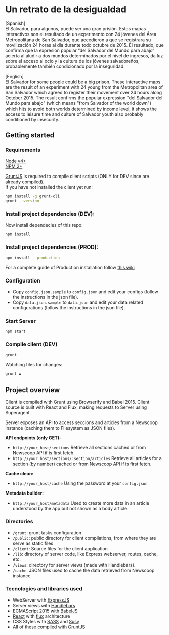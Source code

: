 # Un retrato de la desigualdad

[Spanish]  
El Salvador, para algunos, puede ser una gran prisión. Estos mapas interactivos son el resultado de un experimento con 24 jóvenes del Área Metropolitana de San Salvador, que accedieron a que se registrara su movilización 24 horas al día durante todo octubre de 2015. El resultado, que confirma que la expresión popular “del Salvador del Mundo para abajo” acierta al aludir a dos mundos determinados por el nivel de ingresos, da luz sobre el acceso al ocio y la cultura de los jóvenes salvadoreños, probablemente también condicionado por la inseguridad.

[English]  
El Salvador for some people could be a big prison. These interactive maps are the result of an experiment with 24 young from the Metropolitan area of San Salvador which agreed to register their movement over 24 hours along October 2015. The result confirms the popular expression "del Salvador del Mundo para abajo" (which means "from Salvador of the world down") which hits to avoid both worlds determined by income level, it shows the access to leisure time and culture of Salvador youth also probably conditioned by insecurity.

## Getting started

### Requirements
[Node v4+](http://nodejs.org/)  
[NPM 2+](http://npmjs.org/)  

[GruntJS](http://gruntjs.com/getting-started) is required to compile client scripts (ONLY for DEV since are already compiled).  
If you have not installed the client yet run:  
```bash
npm install -g grunt-cli
grunt --version
```

### Install project dependencies (DEV):
Now install dependecies of this repo:
```bash
npm install
```

### Install project dependencies (PROD):
```bash
npm install --production
```
For a complete guide of Production installation follow [this wiki](../../wiki/Installation-for-Production-enviroment)

### Configuration  
* Copy `config.json.sample` to `config.json` and edit your configs (follow the  instructions in the json file).
* Copy `data.json.sample` to `data.json` and edit your data related configurations (follow the  instructions in the json file).

### Start Server
```bash
npm start
```

### Compile client (DEV)
```bash
grunt
```

Watching files for changes:
```bash
grunt w
```

## Project overview
Client is compiled with Grunt using Browserify and Babel 2015. Client source is built with React and Flux, making requests to Server using Superagent.  

Server exposes an API to access seccions and articles from a  Newscoop instance (caching them to Filesystem as JSON files).  

**API endpoints (only GET):**
* `http://your_host/sections` Retrieve all sections cached or from Newscoop API if is first fetch.
* `http://your_host/sections/:section/articles` Retrieve all articles for a section (by number) cached or from Newscoop API if is first fetch.

**Cache clean:**
* `http://your_host/cache` Using the password at your `config.json`

**Metadata builder:**
* `http://your_host/metadata` Used to create more data in an article understood by the app but not shown as a body article.

### Directories
* `/grunt`: grunt tasks configuration
* `/public`: public directory for client compilations, from where they are serve as static files
* `/client`: Source files for the client application
* `/lib`: directory of server code, like Express webserver, routes, cache, etc.
* `/views`: directory for server views (made with Handlebars).
* `/cache`: JSON files used to cache the data retrieved from Newscoop instance

### Tecnologies and libraries used  
* WebServer with [ExpressJS](http://expressjs.com/)
* Server views with [Handlebars](http://handlebarsjs.com/)
* ECMAScript 2015 with [BabelJS](https://babeljs.io/)
* [React](https://facebook.github.io/react/) with [flux](https://facebook.github.io/flux/docs/overview.html) architecture
* CSS Styles with [SASS](http://sass-lang.com/) and [Susy](http://susy.oddbird.net/)
* All of these compiled with [GruntJS](http://gruntjs.com/)

